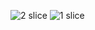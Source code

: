 ![2 slice](https://github.com/yunusokur0/SliceItAllClone/assets/114630722/53201f17-e754-4902-844e-971e8e0f215f)   ![1 slice](https://github.com/yunusokur0/SliceItAllClone/assets/114630722/aea5f1f9-dbf2-443d-b635-382450dcda02)



